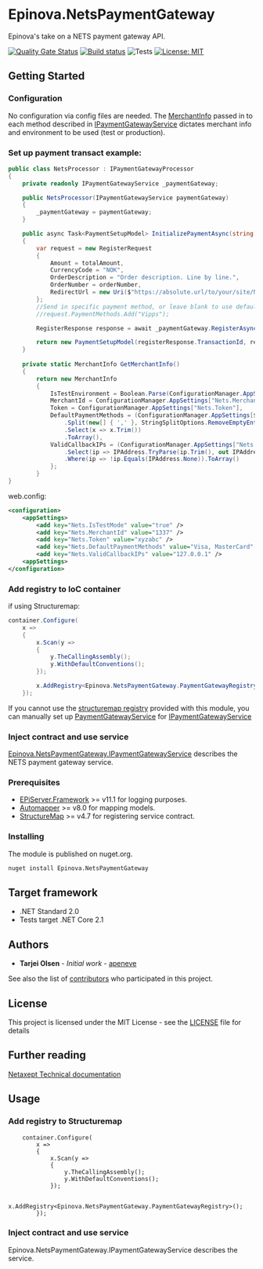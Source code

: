 # Epinova.NetsPaymentGateway
Epinova's take on a NETS payment gateway API.

[![Quality Gate Status](https://sonarcloud.io/api/project_badges/measure?project=Epinova.NetsPaymentGateway&metric=alert_status)](https://sonarcloud.io/dashboard?id=Epinova.NetsPaymentGateway)
[![Build status](https://ci.appveyor.com/api/projects/status/yosbiosrtgf2y317/branch/master?svg=true)](https://ci.appveyor.com/project/Epinova_AppVeyor_Team/epinova-netspaymentgateway/branch/master)
![Tests](https://img.shields.io/appveyor/tests/Epinova_AppVeyor_Team/epinova-netspaymentgateway.svg)
[![License: MIT](https://img.shields.io/badge/License-MIT-yellow.svg)](https://opensource.org/licenses/MIT)

## Getting Started

### Configuration

No configuration via config files are needed. The [MerchantInfo](stc/MerchantInfo.cs) passed in to each method described in
[IPaymentGatewayService](src/IPaymentGatewayService.cs) dictates merchant info and environment to be used (test or production).

### Set up payment transact example:

```csharp
public class NetsProcessor : IPaymentGatewayProcessor
{
    private readonly IPaymentGatewayService _paymentGateway;

    public NetsProcessor(IPaymentGatewayService paymentGateway)
    {
        _paymentGateway = paymentGateway;
    }

    public async Task<PaymentSetupModel> InitializePaymentAsync(string orderNumber, decimal totalAmount)
    {
        var request = new RegisterRequest
        {
            Amount = totalAmount,
            CurrencyCode = "NOK",
            OrderDescription = "Order description. Line by line.",
            OrderNumber = orderNumber,
            RedirectUrl = new Uri($"https://absolute.url/to/your/site/NetsCallBack?orderNumber={orderNumber}")
        };
        //Send in specific payment method, or leave blank to use default payment methods defined in MerchantInfo model.
        //request.PaymentMethods.Add("Vipps");

        RegisterResponse response = await _paymentGateway.RegisterAsync(GetMerchantInfo(), request);

        return new PaymentSetupModel(registerResponse.TransactionId, registerResponse.TerminalUrl);
    }
 
    private static MerchantInfo GetMerchantInfo()
    {
        return new MerchantInfo
        {
            IsTestEnvironment = Boolean.Parse(ConfigurationManager.AppSettings["Nets.IsTestMode"] ?? "false"),
            MerchantId = ConfigurationManager.AppSettings["Nets.MerchantId"],
            Token = ConfigurationManager.AppSettings["Nets.Token"],
            DefaultPaymentMethods = (ConfigurationManager.AppSettings[$"Nets.DefaultPaymentMethods"] ?? String.Empty)
                .Split(new[] { ',' }, StringSplitOptions.RemoveEmptyEntries)
                .Select(x => x.Trim())
                .ToArray(),
            ValidCallbackIPs = (ConfigurationManager.AppSettings["Nets.ValidCallbackIPs"]?.Split(',') ?? Enumerable.Empty<string>())
                .Select(ip => IPAddress.TryParse(ip.Trim(), out IPAddress parsedIp) ? parsedIp : IPAddress.None)
                .Where(ip => !ip.Equals(IPAddress.None)).ToArray()
            };
        }
}
```

web.config:
```xml
<configuration>
    <appSettings>
        <add key="Nets.IsTestMode" value="true" />
        <add key="Nets.MerchantId" value="1337" />
        <add key="Nets.Token" value="xyzabc" />
        <add key="Nets.DefaultPaymentMethods" value="Visa, MasterCard" />
        <add key="Nets.ValidCallbackIPs" value="127.0.0.1" />
    <appSettings>
</configuration>
```

### Add registry to IoC container

if using Structuremap:
```csharp
container.Configure(
    x =>
    {
        x.Scan(y =>
        {
            y.TheCallingAssembly();
            y.WithDefaultConventions();
        });

        x.AddRegistry<Epinova.NetsPaymentGateway.PaymentGatewayRegistry>();
    });
```

If you cannot use the [structuremap registry](src/PaymentGatewayRegistry.cs) provided with this module,
you can manually set up [PaymentGatewayService](src/PaymentGatewayService.cs) for [IPaymentGatewayService](src/IPaymentGatewayService.cs)


### Inject contract and use service

[Epinova.NetsPaymentGateway.IPaymentGatewayService](src/IPaymentGatewayService.cs) describes the NETS payment gateway service.

### Prerequisites

* [EPiServer.Framework](http://www.episerver.com/web-content-management) >= v11.1 for logging purposes.
* [Automapper](https://github.com/AutoMapper/AutoMapper) >= v8.0 for mapping models.
* [StructureMap](http://structuremap.github.io/) >= v4.7 for registering service contract.

### Installing

The module is published on nuget.org.

```bat
nuget install Epinova.NetsPaymentGateway
```

## Target framework

* .NET Standard 2.0
* Tests target .NET Core 2.1

## Authors

* **Tarjei Olsen** - *Initial work* - [apeneve](https://github.com/apeneve)

See also the list of [contributors](https://github.com/Epinova/Epinova.NetsPaymentGateway/contributors) who participated in this project.

## License

This project is licensed under the MIT License - see the [LICENSE](LICENSE) file for details

## Further reading

[Netaxept Technical documentation](https://shop.nets.eu/web/partners/home)























## Usage
### Add registry to Structuremap

```
    container.Configure(
        x =>
        {
            x.Scan(y =>
            {
                y.TheCallingAssembly();
                y.WithDefaultConventions();
            });

            x.AddRegistry<Epinova.NetsPaymentGateway.PaymentGatewayRegistry>();
        });
```

### Inject contract and use service

Epinova.NetsPaymentGateway.IPaymentGatewayService describes the service. 